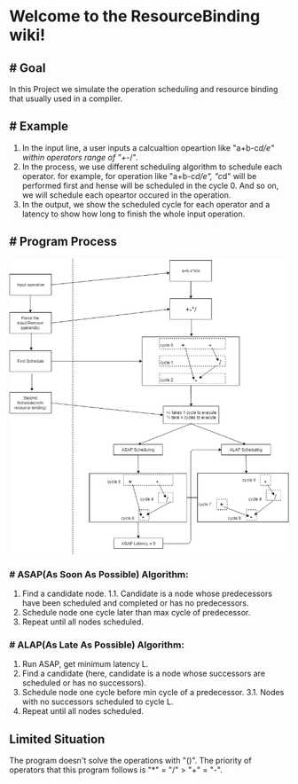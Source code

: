 # Welcome to the ResourceBinding wiki!

## # **Goal**

In this Project we simulate the operation scheduling and resource binding that usually used in a compiler.

## # **Example**

1. In the input line, a user inputs a calcualtion opeartion like "a+b-c*d/e" within operators range of "+-*/".
2. In the process, we use different scheduling algorithm to schedule each operator. for example, for operation like "a+b-c*d/e", "c*d" will be performed first and hense will be scheduled in the cycle 0. And so on, we will schedule each opeartor occured in the operation.
3. In the output, we show the scheduled cycle for each operator and a latency to show how long to finish the whole input operation.

## # **Program Process**

![Resource Binding Work flow](https://github.com/allen1031/ResrouceBinding/blob/master/ConsoleApplication3/resource_binding.png)


### # **ASAP(As Soon As Possible) Algorithm:**
1. Find a candidate node.
   1.1. Candidate is a node whose predecessors have been scheduled and completed or has no predecessors.
2. Schedule node one cycle later than max cycle of predecessor. 
3. Repeat until all nodes scheduled.

### # **ALAP(As Late As Possible) Algorithm:**
1. Run ASAP, get minimum latency L.
2. Find a candidate (here, candidate is  a node whose successors are scheduled or has no successors). 
3. Schedule node one cycle before min cycle of a predecessor.
   3.1. Nodes with no successors scheduled to cycle L.
4. Repeat until all nodes scheduled.

## **Limited Situation**
The program doesn't solve the operations with "()". The priority of operators that this program follows is "*" = "/" > "+" = "-". 

